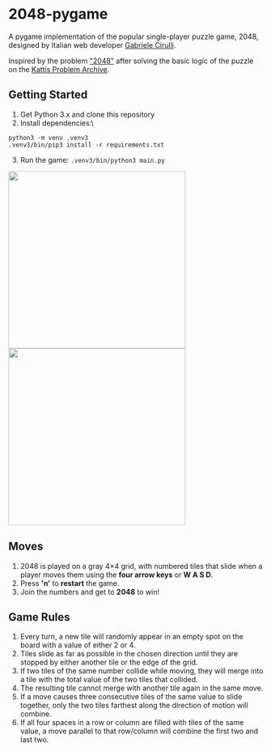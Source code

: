 # 2048-pygame

A pygame implementation of the popular single-player puzzle game, 2048,
designed by Italian web developer [Gabriele Cirulli](https://github.com/gabrielecirulli).

Inspired by the problem ["2048"](https://open.kattis.com/problems/2048) after solving the basic logic of the puzzle on the [Kattis Problem Archive](https://open.kattis.com/problems/).

## Getting Started

1. Get Python 3.x and clone this repository
2. Install dependencies:\
```
python3 -m venv .venv3
.venv3/bin/pip3 install -r requirements.txt
```
3. Run the game: `.venv3/bin/python3 main.py`

<img src="images/menu.jpg" height=350>      <img src="images/game.jpg" height=350>

## Moves
1. 2048 is played on a gray 4×4 grid, with numbered tiles that slide when a player moves them using the **four arrow keys** or **W A S D**.
2. Press **'n'** to **restart** the game.
3. Join the numbers and get to **2048** to win!

## Game Rules
1. Every turn, a new tile will randomly appear in an empty spot on the board with a value of either 2 or 4.
2. Tiles slide as far as possible in the chosen direction until they are stopped by either another tile or the edge of the grid.
3. If two tiles of the same number collide while moving, they will merge into a tile with the total value of the two tiles that collided.
4. The resulting tile cannot merge with another tile again in the same move.
5. If a move causes three consecutive tiles of the same value to slide together, only the two tiles farthest along the direction of motion will combine.
6. If all four spaces in a row or column are filled with tiles of the same value, a move parallel to that row/column will combine the first two and last two.
